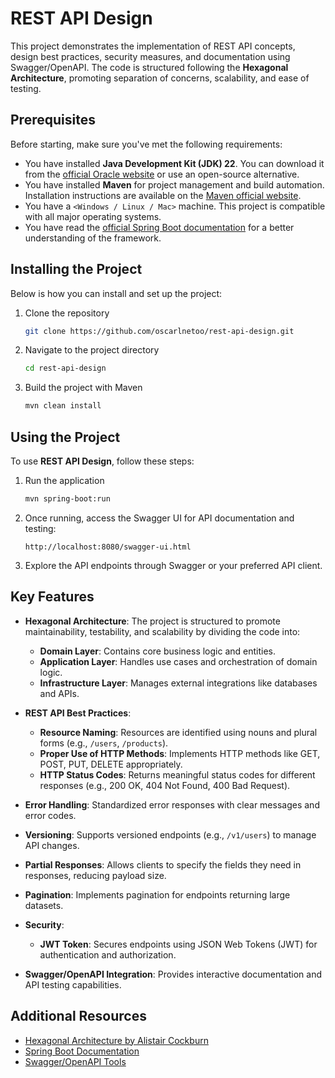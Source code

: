 # REST API Design

This project demonstrates the implementation of REST API concepts, design best practices, security measures, and documentation using Swagger/OpenAPI. The code is structured following the **Hexagonal Architecture**, promoting separation of concerns, scalability, and ease of testing.

## Prerequisites

Before starting, make sure you've met the following requirements:

- You have installed **Java Development Kit (JDK) 22**. You can download it from the [official Oracle website](https://www.oracle.com/java/technologies/javase/jdk22-archive-downloads.html) or use an open-source alternative.
- You have installed **Maven** for project management and build automation. Installation instructions are available on the [Maven official website](https://maven.apache.org/install.html).
- You have a `<Windows / Linux / Mac>` machine. This project is compatible with all major operating systems.
- You have read the [official Spring Boot documentation](https://spring.io/projects/spring-boot) for a better understanding of the framework.

## Installing the Project

Below is how you can install and set up the project:

1. Clone the repository

    ```bash
    git clone https://github.com/oscarlnetoo/rest-api-design.git
    ```

2. Navigate to the project directory

    ```bash
    cd rest-api-design
    ```

3. Build the project with Maven

    ```bash
    mvn clean install
    ```

## Using the Project

To use **REST API Design**, follow these steps:

1. Run the application

    ```bash
    mvn spring-boot:run
    ```

2. Once running, access the Swagger UI for API documentation and testing:

    ```
    http://localhost:8080/swagger-ui.html
    ```

3. Explore the API endpoints through Swagger or your preferred API client.

## Key Features

- **Hexagonal Architecture**: The project is structured to promote maintainability, testability, and scalability by dividing the code into:
  - **Domain Layer**: Contains core business logic and entities.
  - **Application Layer**: Handles use cases and orchestration of domain logic.
  - **Infrastructure Layer**: Manages external integrations like databases and APIs.

- **REST API Best Practices**:
  - **Resource Naming**: Resources are identified using nouns and plural forms (e.g., `/users`, `/products`).
  - **Proper Use of HTTP Methods**: Implements HTTP methods like GET, POST, PUT, DELETE appropriately.
  - **HTTP Status Codes**: Returns meaningful status codes for different responses (e.g., 200 OK, 404 Not Found, 400 Bad Request).

- **Error Handling**: Standardized error responses with clear messages and error codes.

- **Versioning**: Supports versioned endpoints (e.g., `/v1/users`) to manage API changes.

- **Partial Responses**: Allows clients to specify the fields they need in responses, reducing payload size.

- **Pagination**: Implements pagination for endpoints returning large datasets.

- **Security**:
  - **JWT Token**: Secures endpoints using JSON Web Tokens (JWT) for authentication and authorization.

- **Swagger/OpenAPI Integration**: Provides interactive documentation and API testing capabilities.

## Additional Resources

- [Hexagonal Architecture by Alistair Cockburn](https://alistair.cockburn.us/hexagonal-architecture/)
- [Spring Boot Documentation](https://spring.io/projects/spring-boot)
- [Swagger/OpenAPI Tools](https://swagger.io/tools/open-source/getting-started/)
